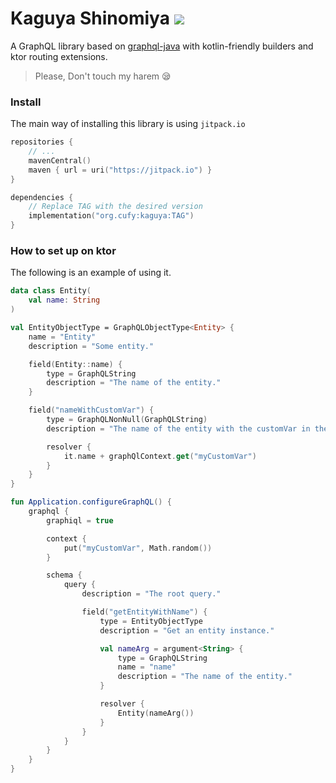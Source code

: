 # Kaguya Shinomiya [![](https://jitpack.io/v/org.cufy/kaguya.svg)](https://jitpack.io/#org.cufy/kaguya)

A GraphQL library based on
[graphql-java](http://github.com/graphql-java/graphql-java)
with kotlin-friendly builders and ktor routing extensions.

> Please, Don't touch my harem 😪

### Install

The main way of installing this library is
using `jitpack.io`

```kts
repositories {
    // ...
    mavenCentral()
    maven { url = uri("https://jitpack.io") }
}

dependencies {
    // Replace TAG with the desired version
    implementation("org.cufy:kaguya:TAG")
}
```

### How to set up on ktor

The following is an example of using it.

```kotlin
data class Entity(
    val name: String
)

val EntityObjectType = GraphQLObjectType<Entity> {
    name = "Entity"
    description = "Some entity."

    field(Entity::name) {
        type = GraphQLString
        description = "The name of the entity."
    }

    field("nameWithCustomVar") {
        type = GraphQLNonNull(GraphQLString)
        description = "The name of the entity with the customVar in the context."

        resolver {
            it.name + graphQlContext.get("myCustomVar")
        }
    }
}

fun Application.configureGraphQL() {
    graphql {
        graphiql = true

        context {
            put("myCustomVar", Math.random())
        }

        schema {
            query {
                description = "The root query."

                field("getEntityWithName") {
                    type = EntityObjectType
                    description = "Get an entity instance."

                    val nameArg = argument<String> {
                        type = GraphQLString
                        name = "name"
                        description = "The name of the entity."
                    }

                    resolver {
                        Entity(nameArg())
                    }
                }
            }
        }
    }
}
```
